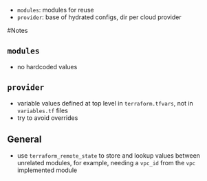 * `modules`: modules for reuse
* `provider`: base of hydrated configs, dir per cloud provider

#Notes
## `modules`
* no hardcoded values

## `provider`
* variable values defined at top level in `terraform.tfvars`, not in `variables.tf` files
* try to avoid overrides

## General
* use `terraform_remote_state` to store and lookup values between unrelated modules, for example, needing a `vpc_id` from the `vpc` implemented module

